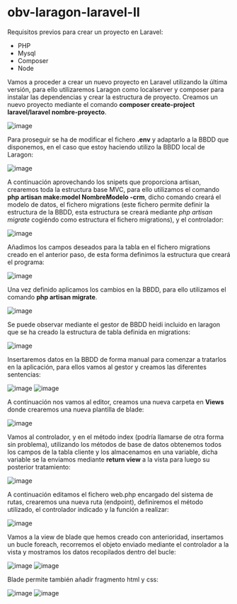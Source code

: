 # obv-laragon-laravel-II

Requisitos previos para crear un proyecto en Laravel:
<ul>
  <li>PHP</li>
  <li>Mysql</li>
  <li>Composer</li>
  <li>Node</li>
</ul>

Vamos a proceder a crear un nuevo proyecto en Laravel utilizando la última versión, para ello utilizaremos Laragon como localserver y composer para instalar las dependencias y crear la estructura de proyecto. Creamos un nuevo proyecto mediante el comando <b>composer create-project laravel/laravel nombre-proyecto</b>.

![image](https://user-images.githubusercontent.com/103035621/193810171-b2b096de-eb5e-47b8-8e8a-c431bf6efba4.png)

Para proseguir se ha de modificar el fichero <b>.env</b> y adaptarlo a la BBDD que disponemos, en el caso que estoy haciendo utilizo la BBDD local de Laragon:

![image](https://user-images.githubusercontent.com/103035621/193810980-74ae2e25-b477-4c5b-9693-01126de2089d.png)

A continuación aprovechando los snipets que proporciona artisan, crearemos toda la estructura base MVC, para ello utilizamos el comando <b>php artisan make:model NombreModelo -crm</b>, dicho comando creará el modelo de datos, el fichero migrations (este fichero permite definir la estructura de la BBDD, esta estructura se creará mediante <i>php artisan migrate</i> cogiéndo como estructura el fichero migrations), y el controlador:

![image](https://user-images.githubusercontent.com/103035621/193811620-7e7f21cf-6c8d-42d2-aedc-61450f6437fa.png)

Añadimos los campos deseados para la tabla en el fichero migrations creado en el anterior paso, de esta forma definimos la estructura que creará el programa:

![image](https://user-images.githubusercontent.com/103035621/193812419-5b555743-e76e-4a9d-96ed-2af4efd2a944.png)

Una vez definido aplicamos los cambios en la BBDD, para ello utilizamos el comando <b>php artisan migrate</b>.

![image](https://user-images.githubusercontent.com/103035621/193812732-6aa00de4-34e0-43a9-af1b-4687d2c1fe30.png)

Se puede observar mediante el gestor de BBDD heidi incluido en laragon que se ha creado la estructura de tabla definida en migrations:

![image](https://user-images.githubusercontent.com/103035621/193813021-2cf125de-3939-4572-8353-f44c0307b3ba.png)

Insertaremos datos en la BBDD de forma manual para comenzar a tratarlos en la aplicación, para ellos vamos al gestor y creamos las diferentes sentencias:

![image](https://user-images.githubusercontent.com/103035621/193814038-3c096c1a-5b70-4b86-b405-c241185789dd.png)
![image](https://user-images.githubusercontent.com/103035621/193814100-2c34a269-9a1c-482b-9f02-2d11db882d82.png)

A continuación nos vamos al editor, creamos una nueva carpeta en <b>Views</b> donde crearemos una nueva plantilla de blade:

![image](https://user-images.githubusercontent.com/103035621/193816164-7477d034-d849-4611-ab90-445b8d1d7a13.png)

Vamos al controlador, y en el método index (podría llamarse de otra forma sin problema), utilizando los métodos de base de datos obtenemos todos los campos de la tabla cliente y los almacenamos en una variable, dicha variable se la enviamos mediante <b>return view</b> a la vista para luego su posterior tratamiento:

![image](https://user-images.githubusercontent.com/103035621/193816694-1f85f21f-ec1e-4dde-b686-a31bd7938319.png)

A continuación editamos el fichero web.php encargado del sistema de rutas, crearemos una nueva ruta (endpoint), definiremos el método utilizado, el controlador indicado y la función a realizar:

![image](https://user-images.githubusercontent.com/103035621/193817233-d431b59a-dedd-4fac-88ad-39b122701e09.png)

Vamos a la view de blade que hemos creado con anterioridad, insertamos un bucle foreach, recorremos el objeto enviado mediante el controlador a la vista y mostramos los datos recopilados dentro del bucle:

![image](https://user-images.githubusercontent.com/103035621/193817487-f56aec60-5061-4227-a8c3-c4276f579ba9.png)
![image](https://user-images.githubusercontent.com/103035621/193817642-490d951b-43ed-451e-b55e-c689d7666ed6.png)

Blade permite también añadir fragmento html y css:

![image](https://user-images.githubusercontent.com/103035621/193818789-0ebb8597-028f-495a-9b39-d7145243f9f9.png)
![image](https://user-images.githubusercontent.com/103035621/193818830-ff52ef08-6f08-44fb-b2b0-e41a80b5ac1d.png)



